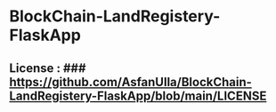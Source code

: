 # BlockChain-LandRegistery-FlaskApp

## License : ### https://github.com/AsfanUlla/BlockChain-LandRegistery-FlaskApp/blob/main/LICENSE
